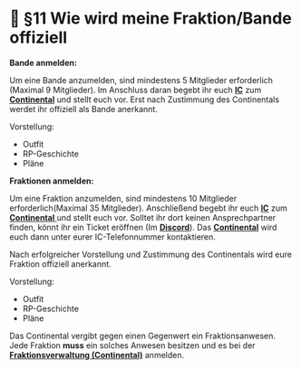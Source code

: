 # 🔫 §11 Wie wird meine Fraktion/Bande offiziell

**Bande anmelden:**

Um eine Bande anzumelden, sind mindestens 5 Mitglieder erforderlich (Maximal 9 Mitglieder). Im Anschluss daran begebt ihr euch [**IC**](../../was-ist/was-ist-ic-ooc.md) zum [**Continental**](9-continental.md) und stellt euch vor. Erst nach Zustimmung des Continentals werdet ihr offiziell als Bande anerkannt.

Vorstellung:

* Outfit
* RP-Geschichte
* Pläne

**Fraktionen anmelden:**

Um eine Fraktion anzumelden, sind mindestens 10 Mitglieder erforderlich(Maximal 35 Mitglieder). Anschließend begebt ihr euch [**IC**](../../was-ist/was-ist-ic-ooc.md) zum [**Continental** ](9-continental.md)und stellt euch vor. Solltet ihr dort keinen Ansprechpartner finden, könnt ihr ein Ticket eröffnen (Im [**Discord**](https://discord.gg/grp-fivem)). Das [**Continental**](9-continental.md) wird euch dann unter eurer IC-Telefonnummer kontaktieren.

Nach erfolgreicher Vorstellung und Zustimmung des Continentals wird eure Fraktion offiziell anerkannt.

Vorstellung:

* Outfit
* RP-Geschichte
* Pläne

Das Continental vergibt gegen einen Gegenwert ein Fraktionsanwesen. Jede Fraktion **muss** ein solches Anwesen besitzen und es bei der [**Fraktionsverwaltung (Continental)**](9-continental.md) anmelden.
